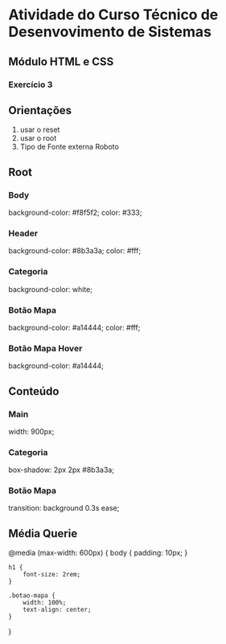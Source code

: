 # Atividade do Curso Técnico de Desenvovimento de Sistemas
## Módulo HTML e CSS
### Exercício 3

## Orientações
1. usar o reset
2. usar o root
3. Tipo de Fonte externa Roboto

## Root
### Body
background-color: #f8f5f2;
color: #333;

### Header
background-color: #8b3a3a;
color: #fff;

### Categoria
background-color: white;

### Botão Mapa
background-color: #a14444;
color: #fff;

### Botão Mapa Hover
background-color: #a14444;


## Conteúdo
### Main
width: 900px;

### Categoria
box-shadow: 2px 2px #8b3a3a;

### Botão Mapa
transition: background 0.3s ease;


## Média Querie
@media (max-width: 600px) {
    body {
        padding: 10px;
    }

    h1 {
        font-size: 2rem;
    }

    .botao-mapa {
        width: 100%;
        text-align: center;
    }
}